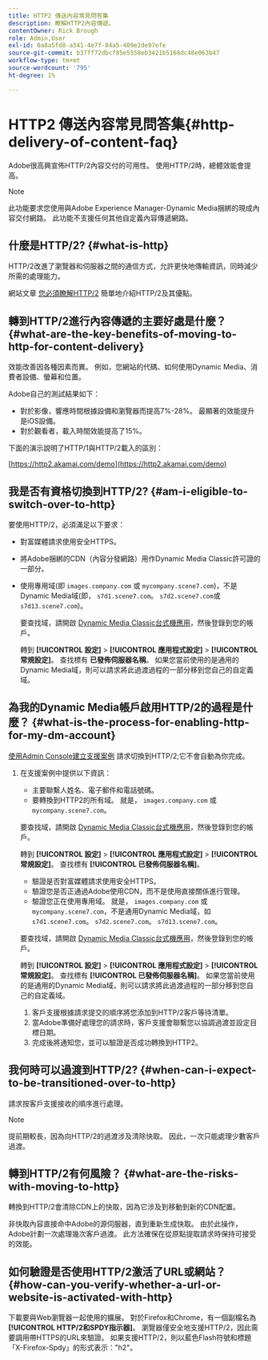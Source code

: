 ```yaml
---
title: HTTP2 傳送內容常見問答集
description: 瞭解HTTP2內容傳遞。
contentOwner: Rick Brough
role: Admin,User
exl-id: 0a8a5fd8-a341-4e7f-84a5-409e2de97efe
source-git-commit: b37ff72dbcf85e5558eb3421b5168dc48e063b47
workflow-type: tm+mt
source-wordcount: '795'
ht-degree: 1%

---
```


# HTTP2 傳送內容常見問答集{#http-delivery-of-content-faq}

Adobe很高興宣佈HTTP/2內容交付的可用性。 使用HTTP/2時，總體效能會提高。

>[!NOTE]
>
>此功能要求您使用與Adobe Experience Manager-Dynamic Media捆綁的現成內容交付網路。 此功能不支援任何其他自定義內容傳遞網路。

## 什麼是HTTP/2? {#what-is-http}

HTTP/2改進了瀏覽器和伺服器之間的通信方式，允許更快地傳輸資訊，同時減少所需的處理能力。

網站文章 [您必須瞭解HTTP/2](https://www.engadget.com/2015-02-24-what-you-need-to-know-about-http-2.html) 簡單地介紹HTTP/2及其優點。

## 轉到HTTP/2進行內容傳遞的主要好處是什麼？ {#what-are-the-key-benefits-of-moving-to-http-for-content-delivery}

效能改善因各種因素而異。 例如，您網站的代碼、如何使用Dynamic Media、消費者設備、螢幕和位置。

Adobe自己的測試結果如下：

* 對於影像，響應時間根據設備和瀏覽器而提高7%-28%。 最顯著的效能提升是iOS設備。
* 對於觀看者，載入時間效能提高了15%。

下面的演示說明了HTTP/1與HTTP/2載入的區別：

[https://http2.akamai.com/demo](https://http2.akamai.com/demo)

## 我是否有資格切換到HTTP/2? {#am-i-eligible-to-switch-over-to-http}

要使用HTTP/2，必須滿足以下要求：

* 對富媒體請求使用安全HTTPS。
* 將Adobe捆綁的CDN（內容分發網路）用作Dynamic Media Classic許可證的一部分。
* 使用專用域(即 `images.company.com` 或 `mycompany.scene7.com`)，不是Dynamic Media域(即， `s7d1.scene7.com`。 `s7d2.scene7.com`或 `s7d13.scene7.com`)。

   要查找域，請開啟 [Dynamic Media Classic台式機應用](https://experienceleague.adobe.com/docs/dynamic-media-classic/using/getting-started/signing-out.html#getting-started)，然後登錄到您的帳戶。

   轉到 **[!UICONTROL 設定]** > **[!UICONTROL 應用程式設定]** > **[!UICONTROL 常規設定]**。 查找標有 **已發佈伺服器名稱**。 如果您當前使用的是通用的Dynamic Media域，則可以請求將此過渡過程的一部分移到您自己的自定義域。

## 為我的Dynamic Media帳戶啟用HTTP/2的過程是什麼？ {#what-is-the-process-for-enabling-http-for-my-dm-account}

[使用Admin Console建立支援案例](https://helpx.adobe.com/tw/enterprise/using/support-for-experience-cloud.html) 請求切換到HTTP/2;它不會自動為你完成。

1. 在支援案例中提供以下資訊：

   * 主要聯繫人姓名、電子郵件和電話號碼。
   * 要轉換到HTTP2的所有域。 就是， `images.company.com` 或 `mycompany.scene7.com`。

   要查找域，請開啟 [Dynamic Media Classic台式機應用](https://experienceleague.adobe.com/docs/dynamic-media-classic/using/getting-started/signing-out.html#getting-started)，然後登錄到您的帳戶。

   轉到 **[!UICONTROL 設定]** > **[!UICONTROL 應用程式設定]** > **[!UICONTROL 常規設定]**。 查找標有 **[!UICONTROL 已發佈伺服器名稱]**。

   * 驗證是否對富媒體請求使用安全HTTPS。
   * 驗證您是否正通過Adobe使用CDN，而不是使用直接關係進行管理。
   * 驗證您正在使用專用域。 就是， `images.company.com` 或 `mycompany.scene7.com`，不是通用Dynamic Media域，如 `s7d1.scene7.com`。 `s7d2.scene7.com`。 `s7d13.scene7.com`。

   要查找域，請開啟 [Dynamic Media Classic台式機應用](https://experienceleague.adobe.com/docs/dynamic-media-classic/using/getting-started/signing-out.html#getting-started)，然後登錄到您的帳戶。

   轉到 **[!UICONTROL 設定]** > **[!UICONTROL 應用程式設定]** > **[!UICONTROL 常規設定]**。 查找標有 **[!UICONTROL 已發佈伺服器名稱]**。 如果您當前使用的是通用的Dynamic Media域，則可以請求將此過渡過程的一部分移到您自己的自定義域。

   1. 客戶支援根據請求提交的順序將您添加到HTTP/2客戶等待清單。
   1. 當Adobe準備好處理您的請求時，客戶支援會聯繫您以協調過渡並設定目標日期。
   1. 完成後將通知您，並可以驗證是否成功轉換到HTTP2。



## 我何時可以過渡到HTTP/2? {#when-can-i-expect-to-be-transitioned-over-to-http}

請求按客戶支援接收的順序進行處理。

>[!NOTE]
>
>提前期較長，因為向HTTP/2的過渡涉及清除快取。 因此，一次只能處理少數客戶過渡。

## 轉到HTTP/2有何風險？ {#what-are-the-risks-with-moving-to-http}

轉換到HTTP/2會清除CDN上的快取，因為它涉及到移動到新的CDN配置。

非快取內容直接命中Adobe的源伺服器，直到重新生成快取。 由於此操作，Adobe計劃一次處理幾次客戶過渡。 此方法確保在從原點提取請求時保持可接受的效能。

## 如何驗證是否使用HTTP/2激活了URL或網站？ {#how-can-you-verify-whether-a-url-or-website-is-activated-with-http}

下載要與Web瀏覽器一起使用的擴展。 對於Firefox和Chrome，有一個副檔名為 **[!UICONTROL HTTP/2和SPDY指示器]**。 瀏覽器僅安全地支援HTTP/2，因此需要調用帶HTTPS的URL來驗證。 如果支援HTTP/2，則以藍色Flash符號和標題「X-Firefox-Spdy」的形式表示：&quot;h2&quot;。
